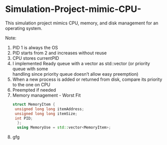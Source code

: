 # Simulation-Project-mimic-CPU-
This simulation project mimics CPU, memory, and disk management for an operating system.

Note:
1. PID 1 is always the OS
2. PID starts from 2 and increases without reuse
3. CPU stores currentPID
4. I implemented Ready queue with a vector as std::vector<Process> (or priority queue with some     
     handling since priority queue doesn’t allow easy preemption)
5. When a new process is added or returned from disk, compare its priority to the one on CPU
6. Preempted if needed
7. Memory management - Worst Fit
   ```cpp
   struct MemoryItem {
    unsigned long long itemAddress;
    unsigned long long itemSize;
    int PID;
     };
     using MemoryUse = std::vector<MemoryItem>;
     ```
9. gfg

